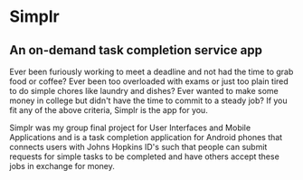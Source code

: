 # Simplr
## An on-demand task completion service app

Ever been furiously working to meet a deadline and not had the time to grab food or coffee? Ever been too overloaded with exams or just too plain tired to do simple chores like laundry and dishes? Ever wanted to make some money in college but didn't have the time to commit to a steady job? If you fit any of the above criteria, Simplr is the app for you.

Simplr was my group final project for User Interfaces and Mobile Applications and is a task completion application for Android phones that connects users with Johns Hopkins ID's such that people can submit requests for simple tasks to be completed and have others accept these jobs in exchange for money.
